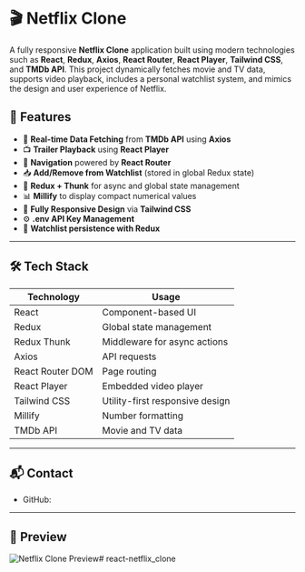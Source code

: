 # 🎬 Netflix Clone

A fully responsive **Netflix Clone** application built using modern technologies such as **React**, **Redux**, **Axios**, **React Router**, **React Player**, **Tailwind CSS**, and **TMDb API**. This project dynamically fetches movie and TV data, supports video playback, includes a personal watchlist system, and mimics the design and user experience of Netflix.

## 🚀 Features

- 🔄 **Real-time Data Fetching** from **TMDb API** using **Axios**
- 📺 **Trailer Playback** using **React Player**
- 🧭 **Navigation** powered by **React Router**
- 📥 **Add/Remove from Watchlist** (stored in global Redux state)
- 🧠 **Redux + Thunk** for async and global state management
- 📊 **Millify** to display compact numerical values
- 🎨 **Fully Responsive Design** via **Tailwind CSS**
- ⚙️ **.env API Key Management**
- 💾 **Watchlist persistence with Redux**

---

## 🛠️ Tech Stack

| Technology         | Usage                                   |
|--------------------|-----------------------------------------|
| React              | Component-based UI                      |
| Redux              | Global state management                 |
| Redux Thunk        | Middleware for async actions            |
| Axios              | API requests                            |
| React Router DOM   | Page routing                            |
| React Player       | Embedded video player                   |
| Tailwind CSS       | Utility-first responsive design         |
| Millify            | Number formatting                       |
| TMDb API           | Movie and TV data                       |

---

## 📬 Contact
- GitHub: 

---

## 📸 Preview

![Netflix Clone Preview](netflix.gif)#   r e a c t - n e t f l i x _ c l o n e  
 